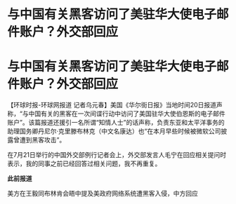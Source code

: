 # 与中国有关黑客访问了美驻华大使电子邮件账户？外交部回应

# 与中国有关黑客访问了美驻华大使电子邮件账户？外交部回应

【环球时报-环球网报道
记者乌元春】美国《华尔街日报》当地时间20日报道声称，“与中国有关的黑客在一次间谍行动中访问了美国驻华大使伯恩斯的电子邮件账户”。该篇报道还援引一名所谓“知情人士”的话声称，负责东亚和太平洋事务的助理国务卿丹尼尔·克里滕布林克（中文名康达）也“在本月早些时候被微软公司披露曾遭到黑客攻击”。

在7月21日举行的中国外交部例行记者会上，外交部发言人毛宁在回应相关提问时表示，我的同事之前已经回答过相关问题，我不再重复。

**此前报道**

美方在王毅同布林肯会晤中提及美政府网络系统遭黑客入侵，中方回应

